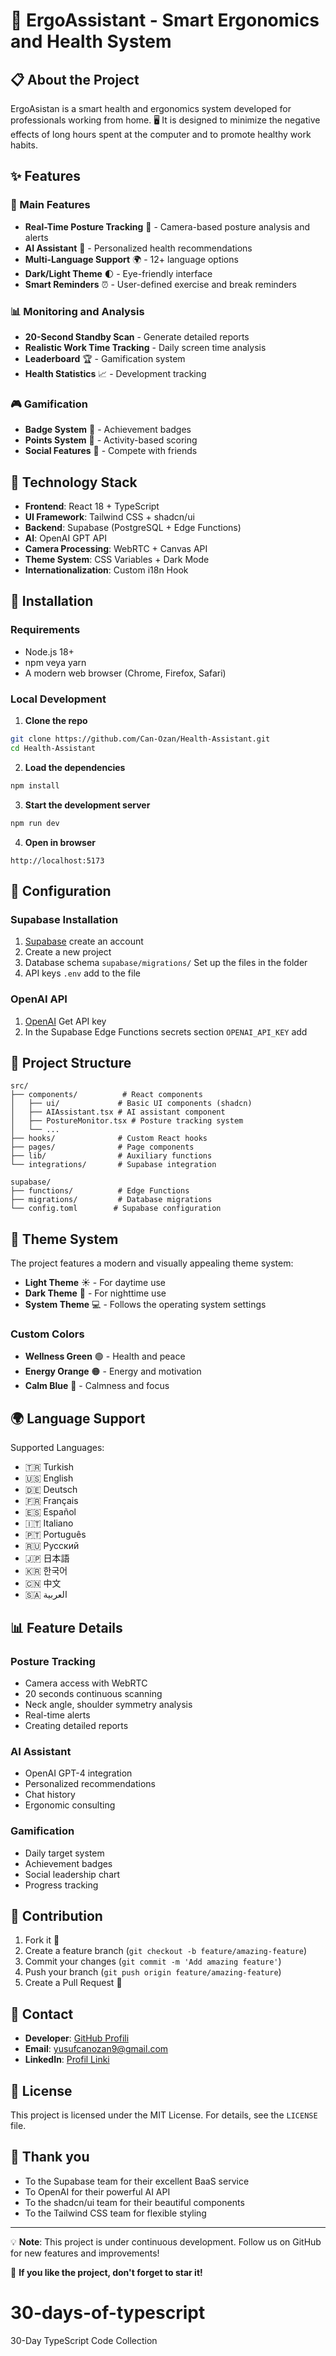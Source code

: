 # 🏥 ErgoAssistant - Smart Ergonomics and Health System

## 📋 About the Project

ErgoAsistan is a smart health and ergonomics system developed for professionals working from home. 🖥️ It is designed to minimize the negative effects of long hours spent at the computer and to promote healthy work habits.

## ✨ Features

### 🎯 Main Features
- **Real-Time Posture Tracking** 📸 - Camera-based posture analysis and alerts
- **AI Assistant** 🤖 - Personalized health recommendations
- **Multi-Language Support** 🌍 - 12+ language options
- **Dark/Light Theme** 🌓 - Eye-friendly interface
- **Smart Reminders** ⏰ - User-defined exercise and break reminders

### 📊 Monitoring and Analysis
- **20-Second Standby Scan** - Generate detailed reports
- **Realistic Work Time Tracking** - Daily screen time analysis
- **Leaderboard** 🏆 - Gamification system
- **Health Statistics** 📈 - Development tracking

### 🎮 Gamification
- **Badge System** 🏅 - Achievement badges
- **Points System** 🎯 - Activity-based scoring
- **Social Features** 👥 - Compete with friends

## 🚀 Technology Stack

- **Frontend**: React 18 + TypeScript
- **UI Framework**: Tailwind CSS + shadcn/ui
- **Backend**: Supabase (PostgreSQL + Edge Functions)
- **AI**: OpenAI GPT API
- **Camera Processing**: WebRTC + Canvas API
- **Theme System**: CSS Variables + Dark Mode
- **Internationalization**: Custom i18n Hook

## 📱 Installation

### Requirements
- Node.js 18+
- npm veya yarn
- A modern web browser (Chrome, Firefox, Safari)

### Local Development

1. **Clone the repo**
```bash
git clone https://github.com/Can-Ozan/Health-Assistant.git
cd Health-Assistant
```

2. **Load the dependencies**
```bash
npm install
```

3. **Start the development server**
```bash
npm run dev
```

4. **Open in browser**
```
http://localhost:5173
```

## 🔧 Configuration

### Supabase Installation
1. [Supabase](https://supabase.io) create an account
2. Create a new project
3. Database schema `supabase/migrations/` Set up the files in the folder
4. API keys `.env` add to the file

### OpenAI API
1. [OpenAI](https://openai.com) Get API key
2. In the Supabase Edge Functions secrets section `OPENAI_API_KEY` add

## 📂 Project Structure

```
src/
├── components/          # React components
│   ├── ui/             # Basic UI components (shadcn)
│   ├── AIAssistant.tsx # AI assistant component
│   ├── PostureMonitor.tsx # Posture tracking system
│   └── ...
├── hooks/              # Custom React hooks
├── pages/              # Page components
├── lib/                # Auxiliary functions
└── integrations/       # Supabase integration

supabase/
├── functions/          # Edge Functions
├── migrations/         # Database migrations
└── config.toml        # Supabase configuration
```

## 🎨 Theme System

The project features a modern and visually appealing theme system:

- **Light Theme** ☀️ - For daytime use
- **Dark Theme** 🌙 - For nighttime use
- **System Theme** 💻 - Follows the operating system settings

### Custom Colors
- **Wellness Green** 🟢 - Health and peace
- **Energy Orange** 🟠 - Energy and motivation
- **Calm Blue** 🔵 - Calmness and focus

## 🌍 Language Support

Supported Languages:
- 🇹🇷 Turkish
- 🇺🇸 English
- 🇩🇪 Deutsch
- 🇫🇷 Français
- 🇪🇸 Español
- 🇮🇹 Italiano
- 🇵🇹 Português
- 🇷🇺 Русский
- 🇯🇵 日本語
- 🇰🇷 한국어
- 🇨🇳 中文
- 🇸🇦 العربية

## 📊 Feature Details

### Posture Tracking
- Camera access with WebRTC
- 20 seconds continuous scanning
- Neck angle, shoulder symmetry analysis
- Real-time alerts
- Creating detailed reports

### AI Assistant
- OpenAI GPT-4 integration
- Personalized recommendations
- Chat history
- Ergonomic consulting

### Gamification
- Daily target system
- Achievement badges
- Social leadership chart
- Progress tracking

## 🤝 Contribution

1. Fork it 🍴
2. Create a feature branch (`git checkout -b feature/amazing-feature`)
3. Commit your changes (`git commit -m 'Add amazing feature'`)
4. Push your branch (`git push origin feature/amazing-feature`)
5. Create a Pull Request 📝

## 📧 Contact

- **Developer**: [GitHub Profili](https://github.com/Can-Ozan)
- **Email**: yusufcanozan9@gmail.com
- **LinkedIn**: [Profil Linki](https://linkedin.com/in/yusufcanozan)

## 📄 License

This project is licensed under the MIT License. For details, see the `LICENSE` file.

## 🙏 Thank you

- To the Supabase team for their excellent BaaS service
- To OpenAI for their powerful AI API
- To the shadcn/ui team for their beautiful components
- To the Tailwind CSS team for flexible styling

---

💡 **Note**: This project is under continuous development. Follow us on GitHub for new features and improvements!

🌟 **If you like the project, don't forget to star it!**


# 30-days-of-typescript
30-Day TypeScript Code Collection
